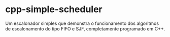 # cpp-simple-scheduler
Um escalonador simples que demonstra  o funcionamento dos algoritmos de escalonamento do tipo FIFO e SJF, completamente programado em C++.
